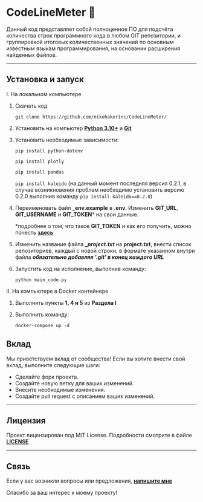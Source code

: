 # **CodeLineMeter &#128640;**



Данный код представляет собой полноценное ПО для подсчёта количества строк программного кода в любом GIT репозитории, и группировкой итоговых количественных значений по основным известным языкам программирования, на основании расширения найденных файлов.

---

## Установка и запуск
I. На локальном компьютере
1. Скачать код 
   
   `git clone https://github.com/nikohakerinc/CodeLineMeter/`

2. Установить на компьютер **[Python 3.10+](https://www.python.org/downloads/)** и **[Git](https://git-scm.com/downloads)**
3. Установить необходимые зависимости:
   
   `pip install python-dotenv`
   
   `pip install plotly`
   
   `pip install pandas`
   
   `pip install kaleido` (на данный момент последняя версия 0.2.1, в случае возникновения проблем необходимо установить версию 0.2.0 выполнив команду `pip install kaleido==0.2.0`)

4. Переименовать файл **_env.example** в **.env**.
   Изменить **GIT_URL**, **GIT_USERNAME** и **GIT_TOKEN*** на свои данные.

    *подробнее о том, что такое **GIT_TOKEN** и как его получить, можно почесть **[здесь](https://docs.gitlab.com/ee/user/profile/personal_access_tokens.html)**

5. Изменить название файла ***_project.txt*** на **project.txt**, внести список репозиториев, каждый с новой строки, в формате указанном внутри файла ***обязательно добавляя '.git' в конец каждого URL***

6. Запустить код на исполнение, выполнив команду: 
   
   `python main_code.py`


II. На компьютере в Docker контейнере
1. Выполнить пункты **1, 4 и 5** из **Раздела I**
2. Выполнить команду:

   `docker-compose up -d`


## Вклад
Мы приветствуем вклад от сообщества! Если вы хотите внести свой вклад, выполните следующие шаги:

* Сделайте форк проекта.
* Создайте новую ветку для ваших изменений.
* Внесите необходимые изменения.
* Создайте pull request с описанием ваших изменений.

___

## Лицензия

Проект лицензирован под MIT License. Подробности смотрите в файле **[LICENSE](https://github.com/nikohakerinc/CodeLineMeter/blob/main/LICENSE)**

___

## Связь
Если у вас возникли вопросы или предложения, **<a href="mailto:hakermkuk@gmail.com">напишите мне</a>**

Спасибо за ваш интерес к моему проекту!
